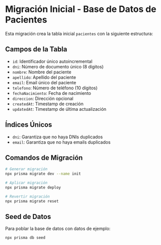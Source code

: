 # Migración Inicial - Base de Datos de Pacientes

Esta migración crea la tabla inicial `pacientes` con la siguiente estructura:

## Campos de la Tabla

- `id`: Identificador único autoincremental
- `dni`: Número de documento único (8 dígitos)
- `nombre`: Nombre del paciente
- `apellido`: Apellido del paciente
- `email`: Email único del paciente
- `telefono`: Número de teléfono (10 dígitos)
- `fechaNacimiento`: Fecha de nacimiento
- `direccion`: Dirección opcional
- `createdAt`: Timestamp de creación
- `updatedAt`: Timestamp de última actualización

## Índices Únicos

- `dni`: Garantiza que no haya DNIs duplicados
- `email`: Garantiza que no haya emails duplicados

## Comandos de Migración

```bash
# Generar migración
npx prisma migrate dev --name init

# Aplicar migración
npx prisma migrate deploy

# Revertir migración
npx prisma migrate reset
```

## Seed de Datos

Para poblar la base de datos con datos de ejemplo:

```bash
npx prisma db seed
```
